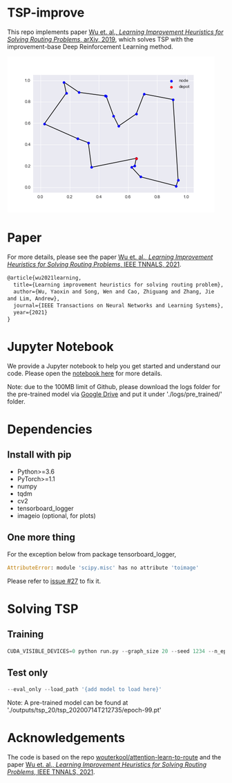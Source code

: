 # TSP-improve
This repo implements paper [Wu et. al., *Learning Improvement Heuristics for Solving Routing Problems*, arXiv, 2019](https://arxiv.org/abs/1912.05784v2), which solves TSP with the improvement-base Deep Reinforcement Learning method.

![tsp](./outputs/ep_gif_0.gif)

# Paper
For more details, please see the paper [Wu et. al., *Learning Improvement Heuristics for Solving Routing Problems*, IEEE TNNALS, 2021](https://arxiv.org/abs/1912.05784v2).

```
@article{wu2021learning,
  title={Learning improvement heuristics for solving routing problem},
  author={Wu, Yaoxin and Song, Wen and Cao, Zhiguang and Zhang, Jie and Lim, Andrew},
  journal={IEEE Transactions on Neural Networks and Learning Systems},
  year={2021}
}
```

# Jupyter Notebook
We provide a Jupyter notebook to help you get started and understand our code. Please open the  [notebook here](Solving%20TSP%20with%20Improvement-base%20DRL.ipynb) for more details.

Note: due to the 100MB limit of Github, please download the logs folder for the pre-trained model via [Google Drive](https://drive.google.com/drive/folders/1IaFPXh1IzHz02LqBSRa2wqhPjQ7WksOd?usp=sharing) and put it under './logs/pre_trained/' folder.

# Dependencies
## Install with pip
* Python>=3.6
* PyTorch>=1.1
* numpy
* tqdm
* cv2
* tensorboard_logger
* imageio (optional, for plots)

## One more thing
For the exception below from package tensorboard_logger,
```python
AttributeError: module 'scipy.misc' has no attribute 'toimage'
```
Please refer to [issue #27](https://github.com/TeamHG-Memex/tensorboard_logger/issues/27) to fix it.

# Solving TSP
## Training
```python
CUDA_VISIBLE_DEVICES=0 python run.py --graph_size 20 --seed 1234 --n_epochs 100 --batch_size 512 --epoch_size 5120 --val_size 1000 --eval_batch_size 1000 --val_dataset './datasets/tsp_20_10000.pkl' --no_assert --run_name training
```

## Test only
```python
--eval_only --load_path '{add model to load here}'
```
Note: A pre-trained model can be found at './outputs/tsp_20/tsp_20200714T212735/epoch-99.pt'

# Acknowledgements
The code is  based on the repo [wouterkool/attention-learn-to-route](https://github.com/wouterkool/attention-learn-to-route) and the paper [Wu et. al., *Learning Improvement Heuristics for Solving Routing Problems*, IEEE TNNALS, 2021](https://arxiv.org/abs/1912.05784v2).
